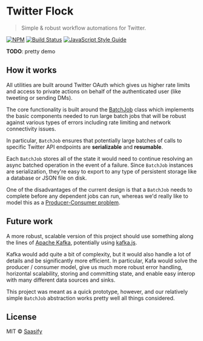 # Twitter Flock

> Simple & robust workflow automations for Twitter.

[![NPM](https://img.shields.io/npm/v/twitter-flock.svg)](https://www.npmjs.com/package/twitter-flock) [![Build Status](https://travis-ci.com/saasify-sh/twitter-flock.svg?branch=master)](https://travis-ci.com/saasify-sh/twitter-flock) [![JavaScript Style Guide](https://img.shields.io/badge/code_style-standard-brightgreen.svg)](https://standardjs.com)

**TODO**: pretty demo

## How it works

All utilities are built around Twitter OAuth which gives us higher rate limits and access to private actions on behalf of the authenticated user (like tweeting or sending DMs).

The core functionality is built around the [BatchJob](./lib/batch-job.js) class which implements the basic components needed to run large batch jobs that will be robust against various types of errors including rate limiting and network connectivity issues.

In particular, `BatchJob` ensures that potentially large batches of calls to specific Twitter API endpoints are **serializable** and **resumable**.

Each `BatchJob` stores all of the state it would need to continue resolving an async batched operation in the event of a failure. Since `BatchJob` instances are serialization, they're easy to export to any type of persistent storage like a database or JSON file on disk.

One of the disadvantages of the current design is that a `BatchJob` needs to complete before any dependent jobs can run, whereas we'd really like to model this as a [Producer-Consumer problem](https://en.wikipedia.org/wiki/Producer%E2%80%93consumer_problem).

## Future work

A more robust, scalable version of this project should use something along the lines of [Apache Kafka](https://kafka.apache.org), potentially using [kafka.js](https://kafka.js.org).

Kafka would add quite a bit of complexity, but it would also handle a lot of details and be significantly more efficient. In particular, Kafa would solve the producer / consumer model, give us much more robust error handling, horizontal scalability, storing and committing state, and enable easy interop with many different data sources and sinks.

This project was meant as a quick prototype, however, and our relatively simple `BatchJob` abstraction works pretty well all things considered.

## License

MIT © [Saasify](https://saasify.sh)
